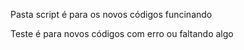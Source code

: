 Pasta script é para os novos códigos funcinando

Teste é para novos códigos com erro ou faltando algo
